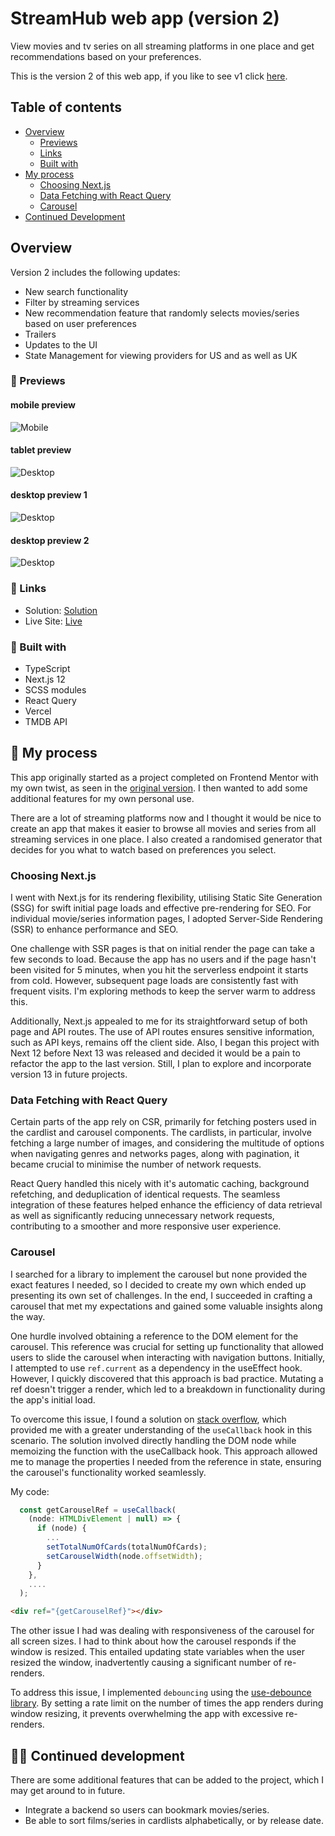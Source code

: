 # StreamHub web app (version 2)

View movies and tv series on all streaming platforms in one place and get recommendations based on your preferences.

This is the version 2 of this web app, if you like to see v1 click [here](https://streamhubtvv1.vercel.app/).

## Table of contents

- [Overview](#overview)
  - [Previews](#previews)
  - [Links](#links)
  - [Built with](#built-with)
- [My process](#my-process)
  - [Choosing Next.js](#choosing-nextjs)
  - [Data Fetching with React Query](#data-fetching-with-react-query)
  - [Carousel](#carousel)
- [Continued Development](#continued-development)

## Overview

Version 2 includes the following updates:

- New search functionality
- Filter by streaming services
- New recommendation feature that randomly selects movies/series based on user preferences
- Trailers
- Updates to the UI
- State Management for viewing providers for US and as well as UK

### 📸&nbsp;Previews

#### mobile preview

![Mobile](/public/assets/screenshots/mobile.webp "Mobile Preview")

#### tablet preview

![Desktop](/public/assets/screenshots/tablet.webp "Tablet Preview")

#### desktop preview 1

![Desktop](/public/assets/screenshots/desktop1.webp "Desktop Preview")

#### desktop preview 2

![Desktop](/public/assets/screenshots/desktop2.webp "Desktop Preview")

### 🔗&nbsp;Links

- Solution: [Solution](https://github.com/jkellerman/StreamHub)
- Live Site: [Live](https://streamhubtv.vercel.app/)

### 🧰&nbsp;Built with

- TypeScript
- Next.js 12
- SCSS modules
- React Query
- Vercel
- TMDB API

## 💭&nbsp;My process

This app originally started as a project completed on Frontend Mentor with my own twist, as seen in the [original version](https://streamhubtvv1.vercel.app/). I then wanted to add some additional features for my own personal use.

There are a lot of streaming platforms now and I thought it would be nice to create an app that makes it easier to browse all movies and series from all streaming services in one place. I also created a randomised generator that decides for you what to watch based on preferences you select.

### Choosing Next.js

I went with Next.js for its rendering flexibility, utilising Static Site Generation (SSG) for swift initial page loads and effective pre-rendering for SEO. For individual movie/series information pages, I adopted Server-Side Rendering (SSR) to enhance performance and SEO.

One challenge with SSR pages is that on initial render the page can take a few seconds to load. Because the app has no users and if the page hasn't been visited for 5 minutes, when you hit the serverless endpoint it starts from cold. However, subsequent page loads are consistently fast with frequent visits. I'm exploring methods to keep the server warm to address this.

Additionally, Next.js appealed to me for its straightforward setup of both page and API routes. The use of API routes ensures sensitive information, such as API keys, remains off the client side. Also, I began this project with Next 12 before Next 13 was released and decided it would be a pain to refactor the app to the last version. Still, I plan to explore and incorporate version 13 in future projects.

### Data Fetching with React Query

Certain parts of the app rely on CSR, primarily for fetching posters used in the cardlist and carousel components. The cardlists, in particular, involve fetching a large number of images, and considering the multitude of options when navigating genres and networks pages, along with pagination, it became crucial to minimise the number of network requests.

React Query handled this nicely with it's automatic caching, background refetching, and deduplication of identical requests. The seamless integration of these features helped enhance the efficiency of data retrieval as well as significantly reducing unnecessary network requests, contributing to a smoother and more responsive user experience.

### Carousel

I searched for a library to implement the carousel but none provided the exact features I needed, so I decided to create my own which ended up presenting its own set of challenges. In the end, I succeeded in crafting a carousel that met my expectations and gained some valuable insights along the way.

One hurdle involved obtaining a reference to the DOM element for the carousel. This reference was crucial for setting up functionality that allowed users to slide the carousel when interacting with navigation buttons. Initially, I attempted to use `ref.current` as a dependency in the useEffect hook. However, I quickly discovered that this approach is bad practice. Mutating a ref doesn't trigger a render, which led to a breakdown in functionality during the app's initial load.

To overcome this issue, I found a solution on [stack overflow](https://stackoverflow.com/questions/60476155/is-it-safe-to-use-ref-current-as-useeffects-dependency-when-ref-points-to-a-dom), which provided me with a greater understanding of the `useCallback` hook in this scenario. The solution involved directly handling the DOM node while memoizing the function with the useCallback hook. This approach allowed me to manage the properties I needed from the reference in state, ensuring the carousel's functionality worked seamlessly.

My code:

```js
  const getCarouselRef = useCallback(
    (node: HTMLDivElement | null) => {
      if (node) {
        ...
        setTotalNumOfCards(totalNumOfCards);
        setCarouselWidth(node.offsetWidth);
      }
    },
    ....
  );
```

```html
<div ref="{getCarouselRef}"></div>
```

The other issue I had was dealing with responsiveness of the carousel for all screen sizes. I had to think about how the carousel responds if the window is resized. This entailed updating state variables when the user resized the window, inadvertently causing a significant number of re-renders.

To address this issue, I implemented `debouncing` using the [use-debounce library](https://www.npmjs.com/package/use-debounce). By setting a rate limit on the number of times the app renders during window resizing, it prevents overwhelming the app with excessive re-renders.

## 👨‍💻&nbsp;Continued development

There are some additional features that can be added to the project, which I may get around to in future.

- Integrate a backend so users can bookmark movies/series.
- Be able to sort films/series in cardlists alphabetically, or by release date.
